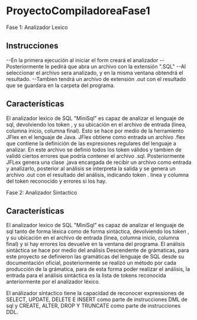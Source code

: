 # ProyectoCompiladoreaFase1
Fase 1: Analizador Lexico
## Instrucciones
--En la primera ejecución al iniciar el form creará el analizador
--Posteriormente le pedirá que abra un archivo con la extensión ".SQL"
--Al seleccionar el archivo sera analizado, y en la misma ventana obtendrá el resultado.
--Tambien tendrá un archivo de extensión .out con el resultado que se guardara en la carpeta del programa.

## Características
El analizador lexico de SQL "MiniSql" es capaz de analizar el lenguaje de sql, devolviendo los token , y su ubicación en el archivo de entrada (linea, columna inicio, columna final). Esto se hace por medio de la herramiento JFlex en el lenguaje de Java. JFlex obtiene como entrada un archivo .flex que contiene la definición de las expresiones regulares del lenguaje a analizar. En este archivo se definió todos los token válidos y tambien de validó ciertos errores que podría contener el archivo .sql. Posteriormente JFLex genera una clase .java encargada de recibir un archivo como entrada y analizarlo, posterior al análisis se interpreta la salida y se genera un archivo .out  con el resultado del análisis, indicando token . linea y columna del token reconocido y errores si los hay.

Fase 2: Analizador Sintactico

## Características
El analizador lexico de SQL "MiniSql" es capaz de analizar el lenguaje de sql tanto de forma léxica como de forma sintáctica, devolviendo los token , y su ubicación en el archivo de entrada (linea, columna inicio, columna final) y si hay errores los devuelve en la ventana del programa. El análisis sintáctica se hace por medio del análisis Descendente de grámaticas, para este proyecto se definieron las gramáticas del lenguaje de SQL desde su documentación oficial, posteriormente se realizó un método por cada producción de la grámatica, para de esta forma poder realizar el análisis, la entrada para el análisis sintáctica es la lista de tokens reconocida anteriormente por el analizador léxico.

El análizador síntactico tiene la capacidad de reconocer expressiones de SELECT, UPDATE, DELETE E INSERT como parte de instrucciones DML de sql y CREATE, ALTER, DROP Y TRUNCATE como parte de instrucciones DDL.


